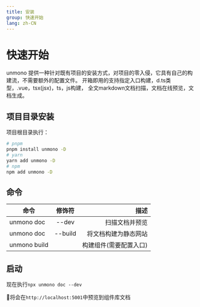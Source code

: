 ```yaml
---
title: 安装
group: 快速开始
lang: zh-CN
---
```


# 快速开始

unmono 提供一种针对既有项目的安装方式，对项目的零入侵，它具有自己的构建流，不需要额外的配置文件。
开箱即用的支持指定入口构建，d.ts类型，.vue，tsx(jsx)，ts，js构建，
全文markdown文档扫描，文档在线预览，文档生成。


## 项目目录安装

项目根目录执行：

```bash
# pnpm
pnpm install unmono -D
# yarn
yarn add unmono -D
# npm
npm add unmono -D
```

##  命令

| 命令         | 修饰符  |                   描述 |
| ------------ | :-----: | ---------------------: |
| unmono doc   |  --dev  |         扫描文档并预览 |
| unmono doc   | --build |   将文档构建为静态网站 |
| unmono build |         | 构建组件(需要配置入口) |

## 启动

现在执行`npx unmono doc --dev`

🎉将会在`http://localhost:5001`中预览到组件库文档 

